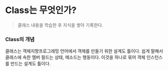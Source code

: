 # Class는 무엇인가? 
> 클래스 내용을 학습한 후 지식을 쌓아 기록한다.

### Class의 개념
<p>
  클래스는 객체지향프로그래밍 언어에서 객체를 만들기 위한 설계도 틀이다. 쉽게 말해서 클래스에 속한 멤버 필드는 상태, 메소드는 행동이다. 이것을 하나로 묶어 객체 인스턴스 를 만드는 설계도 틀이다.   
</p>
